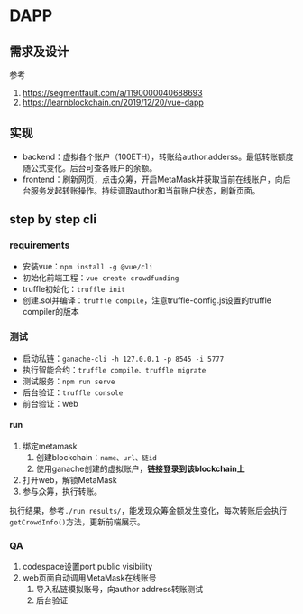 # DAPP

## 需求及设计
参考
1. https://segmentfault.com/a/1190000040688693
2. https://learnblockchain.cn/2019/12/20/vue-dapp

## 实现

- backend：虚拟各个账户（100ETH），转账给author.adderss。最低转账额度随公式变化。后台可查各账户的余额。
- frontend：刷新网页，点击众筹，开启MetaMask并获取当前在线账户，向后台服务发起转账操作。持续调取author和当前账户状态，刷新页面。


## step by step cli

### requirements

- 安装vue：`npm install -g @vue/cli`
- 初始化前端工程：`vue create crowdfunding`
- truffle初始化：`truffle init`
- 创建.sol并编译：`truffle compile`，注意truffle-config.js设置的truffle compiler的版本


### 测试

- 启动私链：`ganache-cli -h 127.0.0.1 -p 8545 -i 5777`
- 执行智能合约：`truffle compile、truffle migrate`
- 测试服务：`npm run serve`
- 后台验证：`truffle console`
- 前台验证：web

#### run
1. 绑定metamask
   1. 创建blockchain：`name、url、链id`
   2. 使用ganache创建的虚拟账户，**链接登录到该blockchain上**
2. 打开web，解锁MetaMask
3. 参与众筹，执行转账。

执行结果，参考`./run_results/`，能发现众筹金额发生变化，每次转账后会执行`getCrowdInfo()`方法，更新前端展示。


### QA

1. codespace设置port public visibility
2. web页面自动调用MetaMask在线账号
   1. 导入私链模拟账号，向author address转账测试
   2. 后台验证
